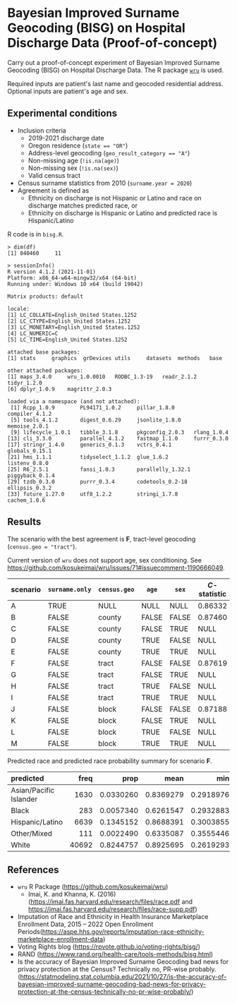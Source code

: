 # Bayesian Improved Surname Geocoding (BISG) on Hospital Discharge Data (Proof-of-concept)

Carry out a proof-of-concept experiment of Bayesian Improved Surname Geocoding
(BISG) on Hospital Discharge Data.
The R package [`wru`](https://github.com/kosukeimai/wru) is used.

Required inputs are patient's last name and geocoded residential address.
Optional inputs are patient's age and sex.


## Experimental conditions

* Inclusion criteria
  * 2019-2021 discharge date
  * Oregon residence (`state == "OR"`)
  * Address-level geocoding (`geo_result_category == "A"`)
  * Non-missing age (`!is.na(age)`)
  * Non-missing sex (`!is.na(sex)`)
  * Valid census tract
* Census surname statistics from 2010 (`surname.year = 2020`)
* Agreement is defined as
  * Ethnicity on discharge is not Hispanic or Latino and race on discharge matches predicted race, or
  * Ethnicity on discharge is Hispanic or Latino and predicted race is Hispanic/Latino

R code is in `bisg.R`.

```
> dim(df)
[1] 840460     11
```

```
> sessionInfo()
R version 4.1.2 (2021-11-01)
Platform: x86_64-w64-mingw32/x64 (64-bit)
Running under: Windows 10 x64 (build 19042)

Matrix products: default

locale:
[1] LC_COLLATE=English_United States.1252
[2] LC_CTYPE=English_United States.1252
[3] LC_MONETARY=English_United States.1252
[4] LC_NUMERIC=C
[5] LC_TIME=English_United States.1252    

attached base packages:
[1] stats     graphics  grDevices utils     datasets  methods   base

other attached packages:
[1] maps_3.4.0     wru_1.0.0010   RODBC_1.3-19   readr_2.1.2    tidyr_1.2.0   
[6] dplyr_1.0.9    magrittr_2.0.3

loaded via a namespace (and not attached):
 [1] Rcpp_1.0.9        PL94171_1.0.2     pillar_1.8.0      compiler_4.1.2
 [5] tools_4.1.2       digest_0.6.29     jsonlite_1.8.0    memoise_2.0.1    
 [9] lifecycle_1.0.1   tibble_3.1.8      pkgconfig_2.0.3   rlang_1.0.4
[13] cli_3.3.0         parallel_4.1.2    fastmap_1.1.0     furrr_0.3.0      
[17] stringr_1.4.0     generics_0.1.3    vctrs_0.4.1       globals_0.15.1
[21] hms_1.1.1         tidyselect_1.1.2  glue_1.6.2        listenv_0.8.0    
[25] R6_2.5.1          fansi_1.0.3       parallelly_1.32.1 piggyback_0.1.4
[29] tzdb_0.3.0        purrr_0.3.4       codetools_0.2-18  ellipsis_0.3.2   
[33] future_1.27.0     utf8_1.2.2        stringi_1.7.8     cachem_1.0.6
```


## Results

The scenario with the best agreement is **F**, tract-level geocoding
(`census.geo = "tract"`).

Current version of `wru` does not support age, sex conditioning.
See https://github.com/kosukeimai/wru/issues/71#issuecomment-1190666049.

scenario | `surname.only` | `census.geo` | `age` | `sex` | $C$-statistic
---------|----------------|--------------|-------|-------|-----------
A        | TRUE           | NULL         | NULL  | NULL  | 0.86332
B        | FALSE          | county       | FALSE | FALSE | 0.87460
C        | FALSE          | county       | FALSE | TRUE  | NULL
D        | FALSE          | county       | TRUE  | FALSE | NULL
E        | FALSE          | county       | TRUE  | TRUE  | NULL
F        | FALSE          | tract        | FALSE | FALSE | 0.87619
G        | FALSE          | tract        | FALSE | TRUE  | NULL
H        | FALSE          | tract        | TRUE  | FALSE | NULL
I        | FALSE          | tract        | TRUE  | TRUE  | NULL
J        | FALSE          | block        | FALSE | FALSE | 0.87188
K        | FALSE          | block        | FALSE | TRUE  | NULL
L        | FALSE          | block        | TRUE  | FALSE | NULL
M        | FALSE          | block        | TRUE  | TRUE  | NULL

Predicted race and predicted race probability summary for scenario **F**.

|predicted              |  freq|      prop|      mean|       min|       p05|       p10|    median|       p90|       p95|      max|
|:----------------------|-----:|---------:|---------:|---------:|---------:|---------:|---------:|---------:|---------:|--------:|
|Asian/Pacific Islander |  1630| 0.0330260| 0.8369279| 0.2918976| 0.4897756| 0.5584500| 0.9135085| 0.9841469| 0.9878710| 1.000000|
|Black                  |   283| 0.0057340| 0.6261547| 0.2932883| 0.3776828| 0.4252967| 0.5938938| 0.9059579| 0.9298845| 1.000000|
|Hispanic/Latino        |  6639| 0.1345152| 0.8688391| 0.3003855| 0.5834381| 0.6888065| 0.9103905| 0.9804194| 0.9877477| 1.000000|
|Other/Mixed            |   111| 0.0022490| 0.6335087| 0.3555446| 0.4132432| 0.4491758| 0.5721511| 0.9235163| 0.9699468| 0.990325|
|White                  | 40692| 0.8244757| 0.8925695| 0.2619293| 0.6490564| 0.7582839| 0.9296052| 0.9738844| 0.9808479| 1.000000|


## References

* `wru` R Package (https://github.com/kosukeimai/wru)
  * Imai, K. and Khanna, K. (2016) (https://imai.fas.harvard.edu/research/files/race.pdf and https://imai.fas.harvard.edu/research/files/race-supp.pdf)
* Imputation of Race and Ethnicity in Health Insurance Marketplace Enrollment Data, 2015 – 2022 Open Enrollment Periods(https://aspe.hhs.gov/reports/imputation-race-ethnicity-marketplace-enrollment-data)
* Voting Rights blog (https://rpvote.github.io/voting-rights/bisg/)
* RAND (https://www.rand.org/health-care/tools-methods/bisg.html)
* Is the accuracy of Bayesian Improved Surname Geocoding bad news for privacy protection at the Census? Technically no, PR-wise probably. (https://statmodeling.stat.columbia.edu/2021/10/27/is-the-accuracy-of-bayesian-improved-surname-geocoding-bad-news-for-privacy-protection-at-the-census-technically-no-pr-wise-probably/)

